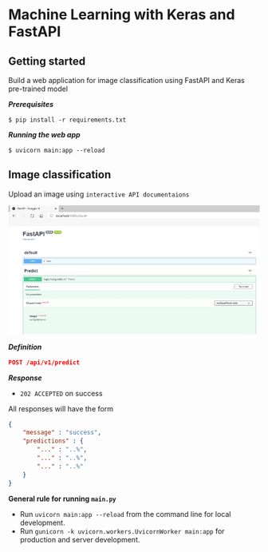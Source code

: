 # Machine Learning with Keras and FastAPI

## Getting started

Build a web application for image classification using FastAPI and Keras pre-trained model

***Prerequisites***

```code
$ pip install -r requirements.txt
```

***Running the web app***

```code
$ uvicorn main:app --reload
```

## Image classification

Upload an image using `interactive API documentaions`

![alt text](fastapi.jpg)

***Definition***

```json
POST /api/v1/predict
```

***Response***

- `202 ACCEPTED` on success

All responses will have the form

```json
{
    "message" : "success",
    "predictions" : {
        "..." : "..%",
        "..." : "..%",
        "..." : "..%"
    }
}
```

**General rule for running `main.py`**

- Run `uvicorn main:app --reload` from the command line for local development.
- Run `gunicorn -k uvicorn.workers.UvicornWorker main:app` for production and server development.

